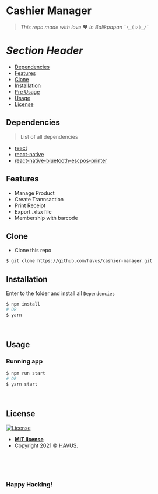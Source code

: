 # **Cashier Manager**

> _This repo made with love_  :heart: _in Balikpapan_ `¯\_(ツ)_/¯`

# _Section Header_
* [Dependencies](#dependencies)
* [Features](#features)
* [Clone](#clone)
* [Installation](#installation)
* [Pre Usage](#pre-usage)
* [Usage](#usage)
* [License](#license)

## Dependencies
> List of all dependencies
* [react](https://www.npmjs.com/package/react)
* [react-native](https://www.npmjs.com/package/react-native)
* [react-native-bluetooth-escpos-printer](https://www.npmjs.com/package/react-native-bluetooth-escpos-printer)

## Features
* Manage Product
* Create Trannsaction
* Print Receipt
* Export .xlsx file
* Membership with barcode

## Clone
* Clone this repo
```bash
$ git clone https://github.com/havus/cashier-manager.git
```

## Installation
Enter to the folder and install all `Dependencies`
```bash
$ npm install
# OR
$ yarn
``` 
<br>

## Usage
### Running app
```bash
$ npm run start
# OR
$ yarn start
```

<br>

## License

[![License](http://img.shields.io/:license-mit-blue.svg?style=flat-square)](http://badges.mit-license.org)

- **[MIT license](http://opensource.org/licenses/mit-license.php)**
- Copyright 2021 © <a href="havus.id" target="_blank">HAVUS</a>.

<br><br><br>
### Happy Hacking!